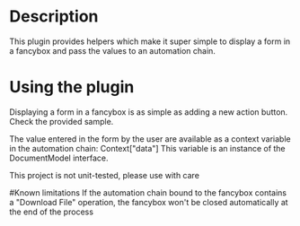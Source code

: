 # Description
This plugin provides helpers which make it super simple to display a form in a fancybox and pass the values to an automation chain.

# Using the plugin 
Displaying a form in a fancybox is as simple as adding a new action button. Check the provided sample. 

The value entered in the form by the user are available as a context variable in the automation chain: Context["data"]
This variable is an instance of the DocumentModel interface.

This project is not unit-tested, please use with care

#Known limitations
If the automation chain bound to the fancybox contains a "Download File" operation, the fancybox won't be closed automatically at the end of the process   
